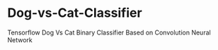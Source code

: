 # Dog-vs-Cat-Classifier
Tensorflow Dog Vs Cat Binary Classifier Based on Convolution Neural Network
